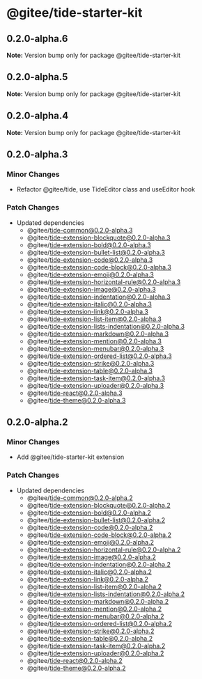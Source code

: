 # @gitee/tide-starter-kit

## 0.2.0-alpha.6

**Note:** Version bump only for package @gitee/tide-starter-kit

## 0.2.0-alpha.5

**Note:** Version bump only for package @gitee/tide-starter-kit

## 0.2.0-alpha.4

**Note:** Version bump only for package @gitee/tide-starter-kit

## 0.2.0-alpha.3

### Minor Changes

- Refactor @gitee/tide, use TideEditor class and useEditor hook

### Patch Changes

- Updated dependencies
  - @gitee/tide-common@0.2.0-alpha.3
  - @gitee/tide-extension-blockquote@0.2.0-alpha.3
  - @gitee/tide-extension-bold@0.2.0-alpha.3
  - @gitee/tide-extension-bullet-list@0.2.0-alpha.3
  - @gitee/tide-extension-code@0.2.0-alpha.3
  - @gitee/tide-extension-code-block@0.2.0-alpha.3
  - @gitee/tide-extension-emoji@0.2.0-alpha.3
  - @gitee/tide-extension-horizontal-rule@0.2.0-alpha.3
  - @gitee/tide-extension-image@0.2.0-alpha.3
  - @gitee/tide-extension-indentation@0.2.0-alpha.3
  - @gitee/tide-extension-italic@0.2.0-alpha.3
  - @gitee/tide-extension-link@0.2.0-alpha.3
  - @gitee/tide-extension-list-item@0.2.0-alpha.3
  - @gitee/tide-extension-lists-indentation@0.2.0-alpha.3
  - @gitee/tide-extension-markdown@0.2.0-alpha.3
  - @gitee/tide-extension-mention@0.2.0-alpha.3
  - @gitee/tide-extension-menubar@0.2.0-alpha.3
  - @gitee/tide-extension-ordered-list@0.2.0-alpha.3
  - @gitee/tide-extension-strike@0.2.0-alpha.3
  - @gitee/tide-extension-table@0.2.0-alpha.3
  - @gitee/tide-extension-task-item@0.2.0-alpha.3
  - @gitee/tide-extension-uploader@0.2.0-alpha.3
  - @gitee/tide-react@0.2.0-alpha.3
  - @gitee/tide-theme@0.2.0-alpha.3

## 0.2.0-alpha.2

### Minor Changes

- Add @gitee/tide-starter-kit extension

### Patch Changes

- Updated dependencies
  - @gitee/tide-common@0.2.0-alpha.2
  - @gitee/tide-extension-blockquote@0.2.0-alpha.2
  - @gitee/tide-extension-bold@0.2.0-alpha.2
  - @gitee/tide-extension-bullet-list@0.2.0-alpha.2
  - @gitee/tide-extension-code@0.2.0-alpha.2
  - @gitee/tide-extension-code-block@0.2.0-alpha.2
  - @gitee/tide-extension-emoji@0.2.0-alpha.2
  - @gitee/tide-extension-horizontal-rule@0.2.0-alpha.2
  - @gitee/tide-extension-image@0.2.0-alpha.2
  - @gitee/tide-extension-indentation@0.2.0-alpha.2
  - @gitee/tide-extension-italic@0.2.0-alpha.2
  - @gitee/tide-extension-link@0.2.0-alpha.2
  - @gitee/tide-extension-list-item@0.2.0-alpha.2
  - @gitee/tide-extension-lists-indentation@0.2.0-alpha.2
  - @gitee/tide-extension-markdown@0.2.0-alpha.2
  - @gitee/tide-extension-mention@0.2.0-alpha.2
  - @gitee/tide-extension-menubar@0.2.0-alpha.2
  - @gitee/tide-extension-ordered-list@0.2.0-alpha.2
  - @gitee/tide-extension-strike@0.2.0-alpha.2
  - @gitee/tide-extension-table@0.2.0-alpha.2
  - @gitee/tide-extension-task-item@0.2.0-alpha.2
  - @gitee/tide-extension-uploader@0.2.0-alpha.2
  - @gitee/tide-react@0.2.0-alpha.2
  - @gitee/tide-theme@0.2.0-alpha.2
